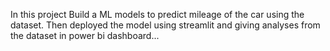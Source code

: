 In this project Build a ML models to predict mileage of the car using the dataset. Then deployed the model using streamlit and 
giving analyses from the dataset in power bi dashboard...
